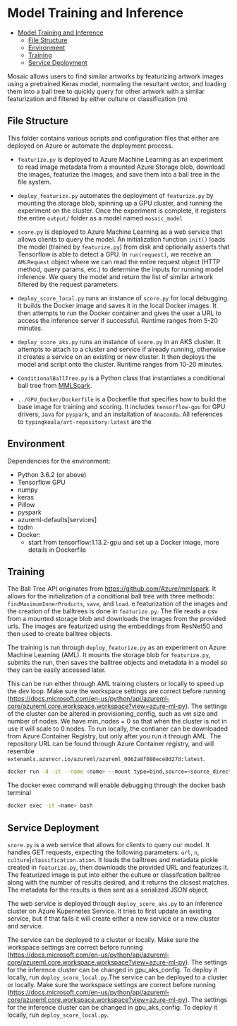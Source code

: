 # Model Training and Inference

- [Model Training and Inference](#model-training-and-inference)
  - [File Structure](#file-structure)
  - [Environment](#environment)
  - [Training](#training)
  - [Service Deployment](#service-deployment)

Mosaic allows users to find similar artworks by featurizing artwork images using a pretrained Keras model, normaling the resultant vector, and loading them into a ball tree to quickly query for other artwork with a similar featurization and filtered by either culture or classification (m)

## File Structure
This folder contains various scripts and configuration files that either are deployed on Azure or automate the deployment process.

- `featurize.py` is deployed to Azure Machine Learning as an experiment to read image metadata from a mounted Azure Storage blob, download the images, featurize the images, and save them into a ball tree in the file system.

- `deploy_featurize.py` automates the deployment of `featurize.py` by mounting the storage blob, spinning up a GPU cluster, and running the experiment on the cluster. Once the experiment is complete, it registers the entire `output/` folder as a model named `mosaic_model`

- `score.py` is deployed to Azure Machine Learning as a web service that allows clients to query the model. An initialization function `init()` loads the model (trained by `featurize.py`) from disk and optionally asserts that Tensorflow is able to detect a GPU. In `run(request)`, we receive an `AMLRequest` object where we can read the entire request object (HTTP method, query params, etc.) to determine the inputs for running model inference. We query the model and return the list of similar artwork filtered by the request parameters.

- `deploy_score_local.py` runs an instance of `score.py` for local debugging. It builds the Docker image and saves it in the local Docker images. It then attempts to run the Docker container and gives the user a URL to access the inference server if successful. Runtime ranges from 5-20 minutes.

- `deploy_score_aks.py` runs an instance of `score.py` in an AKS cluster. It attempts to attach to a cluster and service if already running, otherwise it creates a service on an existing or new cluster. It then deploys the model and script onto the cluster. Runtime ranges from 10-20 minutes.

- `ConditionalBallTree.py` is a Python class that instantiates a conditional ball tree from [MMLSpark](https://github.com/Azure/mmlspark).

- `../GPU_Docker/Dockerfile` is a Dockerfile that specifies how to build the base image for training and scoring. It includes `tensorflow-gpu` for GPU drivers, `Java` for `pyspark`, and an installation of `Anaconda`. All references to `typingkoala/art-repository:latest` are the 

## Environment

Dependencies for the environment:

- Python 3.6.2 (or above)
- Tensorflow GPU
- numpy
- keras
- Pillow
- pyspark
- azureml-defaults[services]
- tqdm
- Docker:
  - start from tensorflow:1.13.2-gpu and set up a Docker image, more details in Dockerfile


## Training

The Ball Tree API originates from https://github.com/Azure/mmlspark. It allows for the initialization of a conditional ball tree with three methods: `findMaximumInnerProducts`, `save`, and `load`.
e featurization of the images and the creation of the balltrees is done in `featurize.py`. The file reads a csv from a mounted storage blob and downloads the images from the provided urls. The images are featurized using the embeddings from ResNet50 and then used to create balltree objects.

The training is run through `deploy_featurize.py` as an experiment on Azure Machine Learning (AML). It mounts the storage blob for `featurize.py`, submits the run, then saves the balltree objects and metadata in a model so they can be easily accessed later.

This can be run either through AML training clusters or locally to speed up the dev loop. Make sure the workspace settings are correct before running (https://docs.microsoft.com/en-us/python/api/azureml-core/azureml.core.workspace.workspace?view=azure-ml-py). The settings of the cluster can be altered in provisioning_config, such as vm size and number of nodes. We have min_nodes = 0 so that when the cluster is not in use it will scale to 0 nodes. To run locally, the contianer can be downloaded from Azure Container Registry, but only after you run it through AML. The repository URL can be found through Azure Container registry, and will resemble `extenamls.azurecr.io/azureml/azureml_0062a8f080ece0d27d:latest`.

```bash
docker run -d -it --name <name> --mount type=bind,source=<source_directory>,target=/app <repository_url>
```

The docker exec command will enable debugging through the docker bash terminal

```bash
docker exec -it <name> bash
```

## Service Deployment

`score.py` is a web service that allows for clients to query our model. It handles GET requests, expecting the following parameters: `url`, `n`, `culture`|`classification.ation`. It loads the balltrees and metadata pickle created in `featurize.py`, then downloads the provided URL and featurizes it. The featurized image is put into either the culture or classifcation balltree along with the number of results desired, and it returns the closest matches. The metadata for the results is then sent as a serialized JSON object.

The web service is deployed through `deploy_score_aks.py` to an inference cluster on Azure Kupernetes Service. It tries to first update an existing service, but if that fails it will create either a new service or a new cluster and service.

The service can be deployed to a cluster or locally. Make sure the workspace settings are correct before running (https://docs.microsoft.com/en-us/python/api/azureml-core/azureml.core.workspace.workspace?view=azure-ml-py). The settings for the inference cluster can be changed in gpu_aks_config. To deploy it locally, run `deploy_score_local.py`.The service can be deployed to a cluster or locally. Make sure the workspace settings are correct before running (https://docs.microsoft.com/en-us/python/api/azureml-core/azureml.core.workspace.workspace?view=azure-ml-py). The settings for the inference cluster can be changed in gpu_aks_config. To deploy it locally, run `deploy_score_local.py`.